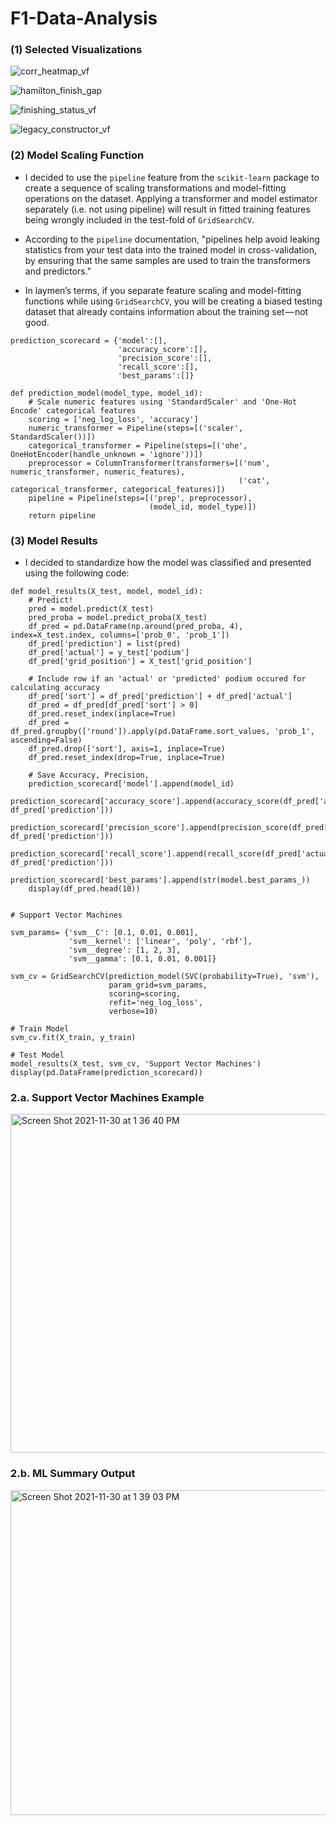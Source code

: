 # F1-Data-Analysis

### (1) Selected Visualizations

![corr_heatmap_vf](https://user-images.githubusercontent.com/91103273/144107992-5cb62ac8-a679-44ea-9506-3dddd67d6e3e.jpeg)

![hamilton_finish_gap](https://user-images.githubusercontent.com/91103273/144107898-c3c4a76f-08c2-4f8a-aa4d-5ea9c9f6888c.jpeg)

![finishing_status_vf](https://user-images.githubusercontent.com/91103273/144107918-610f2c48-1d7c-4218-aa37-9f8804f91fb4.jpeg)

![legacy_constructor_vf](https://user-images.githubusercontent.com/91103273/144107945-b06381c2-dc5c-483b-a19b-0dd98bb5f91d.jpeg)


### (2) Model Scaling Function

- I decided to use the `pipeline` feature from the `scikit-learn` package to create a sequence of scaling transformations and model-fitting operations on the dataset. Applying a transformer and model estimator separately (i.e. not using pipeline) will result in fitted training features being wrongly included in the test-fold of `GridSearchCV`.

- According to the `pipeline` documentation, "pipelines help avoid leaking statistics from your test data into the trained model in cross-validation, by ensuring that the same samples are used to train the transformers and predictors."

- In laymen’s terms, if you separate feature scaling and model-fitting functions while using `GridSearchCV`, you will be creating a biased testing dataset that already contains information about the training set — not good.

```
prediction_scorecard = {'model':[],
                        'accuracy_score':[],
                        'precision_score':[],
                        'recall_score':[],
                        'best_params':[]}

def prediction_model(model_type, model_id):
    # Scale numeric features using 'StandardScaler' and 'One-Hot Encode' categorical features
    scoring = ['neg_log_loss', 'accuracy']
    numeric_transformer = Pipeline(steps=[('scaler', StandardScaler())])
    categorical_transformer = Pipeline(steps=[('ohe', OneHotEncoder(handle_unknown = 'ignore'))])
    preprocessor = ColumnTransformer(transformers=[('num', numeric_transformer, numeric_features),
                                                   ('cat', categorical_transformer, categorical_features)])
    pipeline = Pipeline(steps=[('prep', preprocessor), 
                               (model_id, model_type)])
    return pipeline
```

### (3) Model Results

- I decided to standardize how the model was classified and presented using the following code:

```
def model_results(X_test, model, model_id):
    # Predict!
    pred = model.predict(X_test)
    pred_proba = model.predict_proba(X_test)
    df_pred = pd.DataFrame(np.around(pred_proba, 4), index=X_test.index, columns=['prob_0', 'prob_1'])
    df_pred['prediction'] = list(pred)
    df_pred['actual'] = y_test['podium']
    df_pred['grid_position'] = X_test['grid_position']

    # Include row if an 'actual' or 'predicted' podium occured for calculating accuracy
    df_pred['sort'] = df_pred['prediction'] + df_pred['actual']
    df_pred = df_pred[df_pred['sort'] > 0]
    df_pred.reset_index(inplace=True)
    df_pred = df_pred.groupby(['round']).apply(pd.DataFrame.sort_values, 'prob_1', ascending=False)
    df_pred.drop(['sort'], axis=1, inplace=True)
    df_pred.reset_index(drop=True, inplace=True) 
    
    # Save Accuracy, Precision, 
    prediction_scorecard['model'].append(model_id)
    prediction_scorecard['accuracy_score'].append(accuracy_score(df_pred['actual'], df_pred['prediction']))
    prediction_scorecard['precision_score'].append(precision_score(df_pred['actual'], df_pred['prediction']))
    prediction_scorecard['recall_score'].append(recall_score(df_pred['actual'], df_pred['prediction']))
    prediction_scorecard['best_params'].append(str(model.best_params_))
    display(df_pred.head(10))
    
    
# Support Vector Machines

svm_params= {'svm__C': [0.1, 0.01, 0.001],
             'svm__kernel': ['linear', 'poly', 'rbf'],
             'svm__degree': [1, 2, 3],
             'svm__gamma': [0.1, 0.01, 0.001]}

svm_cv = GridSearchCV(prediction_model(SVC(probability=True), 'svm'),
                      param_grid=svm_params,
                      scoring=scoring, 
                      refit='neg_log_loss',  
                      verbose=10)

# Train Model
svm_cv.fit(X_train, y_train)

# Test Model
model_results(X_test, svm_cv, 'Support Vector Machines')
display(pd.DataFrame(prediction_scorecard))
```

### 2.a. Support Vector Machines Example

<img width="542" alt="Screen Shot 2021-11-30 at 1 36 40 PM" src="https://user-images.githubusercontent.com/91103273/144107332-9338361f-06bf-4a18-b94a-8d01b9e9591c.png">

### 2.b. ML Summary Output

<img width="520" alt="Screen Shot 2021-11-30 at 1 39 03 PM" src="https://user-images.githubusercontent.com/91103273/144107675-e447e16d-09a7-4c46-92d3-9a9bbc895712.png">

